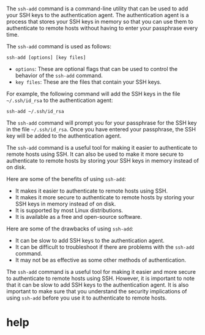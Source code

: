 # 

The `ssh-add` command is a command-line utility that can be used to add your SSH keys to the authentication agent. The authentication agent is a process that stores your SSH keys in memory so that you can use them to authenticate to remote hosts without having to enter your passphrase every time.

The `ssh-add` command is used as follows:

```
ssh-add [options] [key files]
```

* `options`: These are optional flags that can be used to control the behavior of the `ssh-add` command.
* `key files`: These are the files that contain your SSH keys.

For example, the following command will add the SSH keys in the file `~/.ssh/id_rsa` to the authentication agent:

```
ssh-add ~/.ssh/id_rsa
```

The `ssh-add` command will prompt you for your passphrase for the SSH key in the file `~/.ssh/id_rsa`. Once you have entered your passphrase, the SSH key will be added to the authentication agent.

The `ssh-add` command is a useful tool for making it easier to authenticate to remote hosts using SSH. It can also be used to make it more secure to authenticate to remote hosts by storing your SSH keys in memory instead of on disk.

Here are some of the benefits of using `ssh-add`:

* It makes it easier to authenticate to remote hosts using SSH.
* It makes it more secure to authenticate to remote hosts by storing your SSH keys in memory instead of on disk.
* It is supported by most Linux distributions.
* It is available as a free and open-source software.

Here are some of the drawbacks of using `ssh-add`:

* It can be slow to add SSH keys to the authentication agent.
* It can be difficult to troubleshoot if there are problems with the `ssh-add` command.
* It may not be as effective as some other methods of authentication.

The `ssh-add` command is a useful tool for making it easier and more secure to authenticate to remote hosts using SSH. However, it is important to note that it can be slow to add SSH keys to the authentication agent. It is also important to make sure that you understand the security implications of using `ssh-add` before you use it to authenticate to remote hosts.


# help 

```

```

